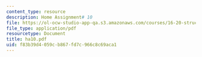 ```yaml
---
content_type: resource
description: Home Assignment# 10
file: https://ol-ocw-studio-app-qa.s3.amazonaws.com/courses/16-20-structural-mechanics-fall-2002/f83b39d4059cb867fd7c966c8c69aca1_ha10.pdf
file_type: application/pdf
resourcetype: Document
title: ha10.pdf
uid: f83b39d4-059c-b867-fd7c-966c8c69aca1
---
```

